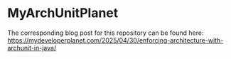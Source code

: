 # MyArchUnitPlanet

The corresponding blog post for this repository can be found here: https://mydeveloperplanet.com/2025/04/30/enforcing-architecture-with-archunit-in-java/
